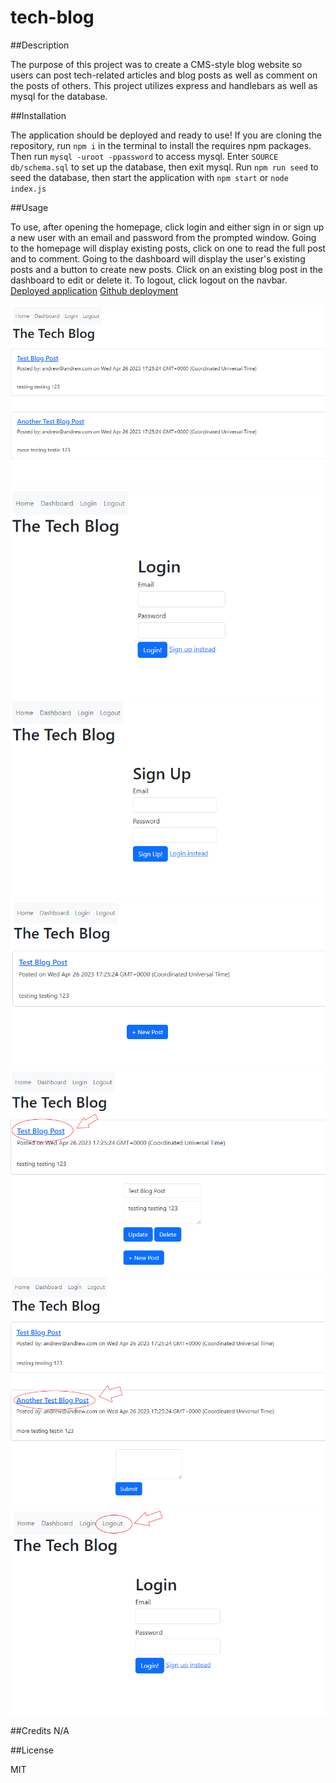 # tech-blog

##Description

The purpose of this project was to create a CMS-style blog website so users can post tech-related articles and blog posts as well as comment on the posts of others. This project utilizes express and handlebars as well as mysql for the database.

##Installation

The application should be deployed and ready to use! If you are cloning the repository, run `npm i` in the terminal to install the requires npm packages. Then run `mysql -uroot -ppassword` to access mysql. Enter `SOURCE db/schema.sql` to set up the database, then exit mysql. Run `npm run seed` to seed the database, then start the application with `npm start` or `node index.js`

##Usage

To use, after opening the homepage, click login and either sign in or sign up a new user with an email and password from the prompted window. Going to the homepage will display existing posts, click on one to read the full post and to comment. Going to the dashboard will display the user's existing posts and a button to create new posts. Click on an existing blog post in the dashboard to edit or delete it. To logout, click logout on the navbar.
[Deployed application](https://tech-blog-23.herokuapp.com/)
[Github deployment](https://kiman21.github.io/tech-blog/)

![Homepage](/assets/homepage.PNG)
![Login](/assets/login.PNG)
![Signup](/assets/signup.PNG)
![Dashboard](/assets/dashboard1.PNG)
![Edit Post](/assets/dashboard2.png)
![Comment](/assets/comment.png)
![Logout](/assets/logout.png)

##Credits
N/A

##License

MIT
